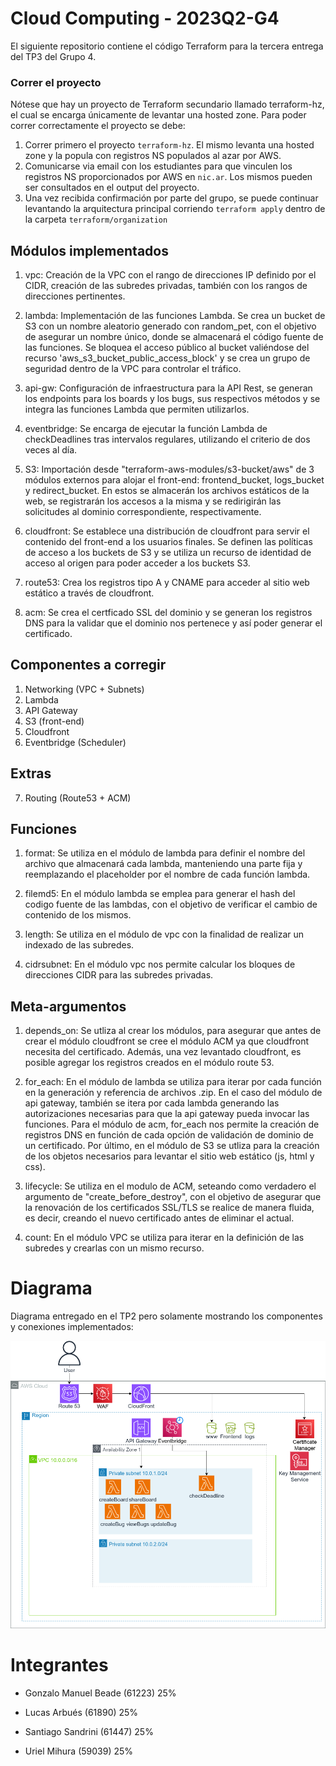 # Cloud Computing - 2023Q2-G4 

El siguiente repositorio contiene el código Terraform para la tercera entrega del TP3 del Grupo 4. 

### Correr el proyecto
Nótese que hay un proyecto de Terraform secundario llamado terraform-hz, el cual se encarga únicamente de levantar una hosted zone.  Para poder correr correctamente el proyecto se debe: 
1. Correr primero el proyecto  `terraform-hz`. El mismo levanta una hosted zone y la popula con registros NS populados al azar por AWS.
2. Comunicarse via email con los estudiantes para que vinculen los registros NS proporcionados por AWS en `nic.ar`. Los mismos pueden ser consultados en el output del proyecto. 
3. Una vez recibida confirmación por parte del grupo, se puede continuar levantando la arquitectura principal corriendo `terraform apply` dentro de la carpeta `terraform/organization`

## Módulos implementados 

1. vpc: 
    Creación de la VPC con el rango de direcciones IP definido por el CIDR, creación de las subredes privadas, también con los rangos de direcciones pertinentes.
2. lambda: 
    Implementación de las funciones Lambda. Se crea un bucket de S3 con un nombre aleatorio generado con random_pet, con el objetivo de asegurar un nombre único, donde se almacenará el código fuente de las funciones. Se bloquea el acceso público al bucket valiéndose del recurso 'aws_s3_bucket_public_access_block' y se crea un grupo de seguridad dentro de la VPC para controlar el tráfico.
3. api-gw: 
    Configuración de infraestructura para la API Rest, se generan los endpoints para los boards y los bugs, sus respectivos métodos y se integra las funciones Lambda que permiten utilizarlos. 
4. eventbridge: 
    Se encarga de ejecutar la función Lambda de checkDeadlines tras intervalos regulares, utilizando el criterio de dos veces al día.
5. S3: 
    Importación desde "terraform-aws-modules/s3-bucket/aws" de 3 módulos externos para alojar el front-end: frontend_bucket, logs_bucket y redirect_bucket. En estos se almacerán los archivos estáticos de la web, se registrarán los accesos a la misma y se redirigirán las solicitudes al dominio correspondiente, respectivamente.
6. cloudfront:
    Se establece una distribución de cloudfront para servir el contenido del front-end a los usuarios finales. Se definen las políticas de acceso a los buckets de S3 y se utiliza un recurso de identidad de acceso al origen para poder acceder a los buckets S3.
7. route53: 
    Crea los registros tipo A y CNAME para acceder al sitio web estático a través de cloudfront.

8. acm:
    Se crea el certficado SSL del dominio y se generan los registros DNS para la validar que el dominio nos pertenece y así poder generar el certificado.

## Componentes a corregir
1. Networking (VPC + Subnets)
2. Lambda 
3. API Gateway
4. S3 (front-end)
5. Cloudfront
6. Eventbridge (Scheduler)

## Extras
7. Routing (Route53 + ACM)

## Funciones
1. format: 
    Se utiliza en el módulo de lambda para definir el nombre del archivo que almacenará cada lambda, manteniendo una parte fija y reemplazando el placeholder por el nombre de cada función lambda.

2. filemd5:
    En el módulo lambda se emplea para generar el hash del codigo fuente de las lambdas, con el objetivo de verificar el cambio de contenido de los mismos.

3. length:
    Se utiliza en el módulo de vpc con la finalidad de realizar un indexado de las subredes.

4. cidrsubnet:
    En el módulo vpc nos permite calcular los bloques de direcciones CIDR para las subredes privadas.

## Meta-argumentos
1. depends_on:
    Se utliza al crear los módulos, para asegurar que antes de crear el módulo cloudfront se cree el módulo ACM ya que cloudfront necesita del certificado. Además, una vez levantado cloudfront, es posible agregar los registros creados en el módulo route 53.

2. for_each:
    En el módulo de lambda se utiliza para iterar por cada función en la generación y referencia de archivos .zip.
    En el caso del módulo de api gateway, también se itera por cada lambda generando las autorizaciones necesarias para que la api gateway pueda invocar las funciones.
    Para el módulo de acm, for_each nos permite la creación de registros DNS en función de cada opción de validación de dominio de un certificado.
    Por último, en el módulo de S3 se utliza para la creación de los objetos necesarios para levantar el sitio web estático (js, html y css).

3. lifecycle: 
    Se utiliza en el modulo de ACM, seteando como verdadero el argumento de "create_before_destroy", con el objetivo de asegurar que la renovación de los certificados SSL/TLS se realice de manera fluida, es decir, creando el nuevo certificado antes de eliminar el actual.

4. count:
    En el módulo VPC se utiliza para iterar en la definición de las subredes y crearlas con un mismo recurso.

# Diagrama

Diagrama entregado en el TP2 pero solamente mostrando los componentes y conexiones implementados:

![Diagrama entregado en el TP2 pero solamente mostrando los componentes y conexiones implementados](diagrama.png)

# Integrantes

- Gonzalo Manuel Beade   (61223)   25%

- Lucas Arbués           (61890)   25%

- Santiago Sandrini      (61447)   25%

- Uriel Mihura           (59039)   25%

